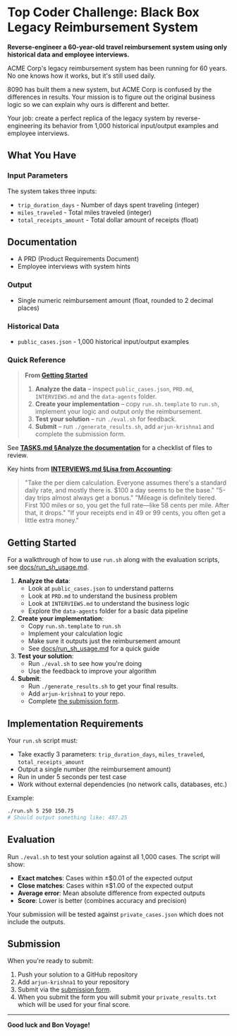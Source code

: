 # Top Coder Challenge: Black Box Legacy Reimbursement System

**Reverse-engineer a 60-year-old travel reimbursement system using only historical data and employee interviews.**

ACME Corp's legacy reimbursement system has been running for 60 years. No one knows how it works, but it's still used daily.

8090 has built them a new system, but ACME Corp is confused by the differences in results. Your mission is to figure out the original business logic so we can explain why ours is different and better.

Your job: create a perfect replica of the legacy system by reverse-engineering its behavior from 1,000 historical input/output examples and employee interviews.

## What You Have

### Input Parameters

The system takes three inputs:

- `trip_duration_days` - Number of days spent traveling (integer)
- `miles_traveled` - Total miles traveled (integer)
- `total_receipts_amount` - Total dollar amount of receipts (float)

## Documentation

- A PRD (Product Requirements Document)
- Employee interviews with system hints

### Output

- Single numeric reimbursement amount (float, rounded to 2 decimal places)

### Historical Data

- `public_cases.json` - 1,000 historical input/output examples

### Quick Reference

> **From [Getting Started](#getting-started)**
> 1. **Analyze the data** – inspect `public_cases.json`, `PRD.md`, `INTERVIEWS.md` and the `data-agents` folder.
> 2. **Create your implementation** – copy `run.sh.template` to `run.sh`, implement your logic and output only the reimbursement.
> 3. **Test your solution** – run `./eval.sh` for feedback.
> 4. **Submit** – run `./generate_results.sh`, add `arjun-krishna1` and complete the submission form.

See **[TASKS.md §Analyze the documentation](TASKS.md#1-analyze-the-documentation)** for a checklist of files to review.

Key hints from **[INTERVIEWS.md §Lisa from Accounting](INTERVIEWS.md#lisa-from-accounting)**:

> "Take the per diem calculation. Everyone assumes there's a standard daily rate, and mostly there is. $100 a day seems to be the base."
> "5-day trips almost always get a bonus."
> "Mileage is definitely tiered. First 100 miles or so, you get the full rate—like 58 cents per mile. After that, it drops."
> "If your receipts end in 49 or 99 cents, you often get a little extra money."

## Getting Started

For a walkthrough of how to use `run.sh` along with the evaluation scripts, see
[docs/run_sh_usage.md](docs/run_sh_usage.md).

1. **Analyze the data**: 
   - Look at `public_cases.json` to understand patterns
   - Look at `PRD.md` to understand the business problem
   - Look at `INTERVIEWS.md` to understand the business logic
   - Explore the `data-agents` folder for a basic data pipeline
2. **Create your implementation**:
   - Copy `run.sh.template` to `run.sh`
   - Implement your calculation logic
   - Make sure it outputs just the reimbursement amount
   - See [docs/run_sh_usage.md](docs/run_sh_usage.md) for a quick guide
3. **Test your solution**: 
   - Run `./eval.sh` to see how you're doing
   - Use the feedback to improve your algorithm
4. **Submit**:
   - Run `./generate_results.sh` to get your final results.
   - Add `arjun-krishna1` to your repo.
   - Complete [the submission form](https://forms.gle/sKFBV2sFo2ADMcRt8).

## Implementation Requirements

Your `run.sh` script must:

- Take exactly 3 parameters: `trip_duration_days`, `miles_traveled`, `total_receipts_amount`
- Output a single number (the reimbursement amount)
- Run in under 5 seconds per test case
- Work without external dependencies (no network calls, databases, etc.)

Example:

```bash
./run.sh 5 250 150.75
# Should output something like: 487.25
```

## Evaluation

Run `./eval.sh` to test your solution against all 1,000 cases. The script will show:

- **Exact matches**: Cases within ±$0.01 of the expected output
- **Close matches**: Cases within ±$1.00 of the expected output
- **Average error**: Mean absolute difference from expected outputs
- **Score**: Lower is better (combines accuracy and precision)

Your submission will be tested against `private_cases.json` which does not include the outputs.

## Submission

When you're ready to submit:

1. Push your solution to a GitHub repository
2. Add `arjun-krishna1` to your repository
3. Submit via the [submission form](https://forms.gle/sKFBV2sFo2ADMcRt8).
4. When you submit the form you will submit your `private_results.txt` which will be used for your final score.

---

**Good luck and Bon Voyage!**
